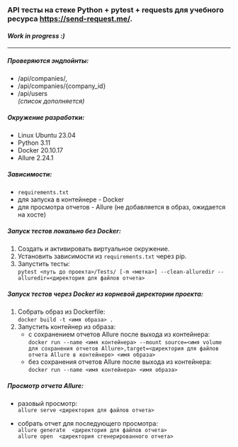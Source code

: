 ### API тесты на стеке **Python + pytest + requests** для учебного ресурса https://send-request.me/.

#### *Work in progress :)*

---

##### Проверяются эндпойнты:

- /api/companies/,
- /api/companies/{company_id}  
- /api/users  
  *(список дополняется)*

##### Окружение разработки:

- Linux Ubuntu 23.04
- Python 3.11
- Docker 20.10.17
- Allure 2.24.1

##### Зависимости:

- `requirements.txt`
- для запуска в контейнере - Docker
- для просмотра отчетов - Allure (не добавляется в образ, ожидается на хосте)

##### Запуск тестов локально без Docker:

1. Создать и активировать виртуальное окружение.
2. Установить зависимости из `requirements.txt` через pip.
3. Запустить тесты:  
   `pytest <путь до проекта>/Tests/ [-m <метка>] --clean-alluredir --alluredir=<директория для файлов отчета>`

##### Запуск тестов через Docker из корневой директории проекта:

1. Собрать образ из Dockerfile:  
`docker build -t <имя образа> .`
2. Запустить контейнер из образа:
    - с сохранением отчетов Allure после выхода из контейнера:  
      `docker run --name <имя контейнера> --mount source=<имя volume для сохранения отчетов Allure>,target=<директория для
      файлов отчета Allure в контейнере> <имя образа>`
    - без сохранения отчетов Allure после выхода из контейнера:  
      `docker run --name <имя контейнера> <имя образа>`

##### Просмотр отчета Allure:

- разовый просмотр:  
  `allure serve <директория для файлов отчета>`

- собрать отчет для последующего просмотра:  
  `allure generate  <директория для файлов отчета>`  
  `allure open  <директория сгенерированного отчета>`  
